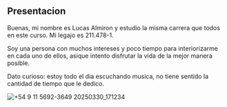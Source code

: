 <h2 id="titulo"> Presentacion </h2>
Buenas, mi nombre es Lucas Almiron y estudio la misma carrera que todos en este curso. Mi legajo es 211.478-1.

Soy una persona con muchos intereses y poco tiempo para interiorizarme en cada uno de ellos, asique intento disfrutar la vida de la mejor manera posible.

Dato curioso: estoy todo el dia escuchando musica, no tiene sentido la cantidad de tiempo que le dedico.

![+54 9 11 5692-3649 20250330_171234](https://github.com/user-attachments/assets/dd393b81-1b14-41ae-828d-992a88e62902)
